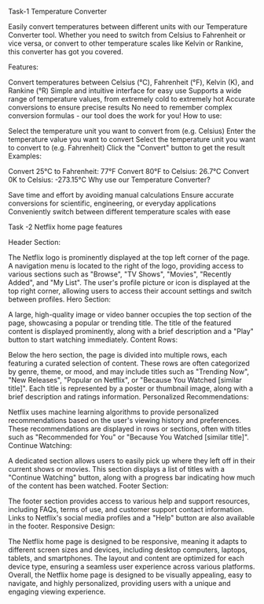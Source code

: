 Task-1 Temperature Converter

Easily convert temperatures between different units with our Temperature Converter tool. Whether you need to switch from Celsius to Fahrenheit or vice versa, or convert to other temperature scales like Kelvin or Rankine, this converter has got you covered.

Features:

Convert temperatures between Celsius (°C), Fahrenheit (°F), Kelvin (K), and Rankine (°R)
Simple and intuitive interface for easy use
Supports a wide range of temperature values, from extremely cold to extremely hot
Accurate conversions to ensure precise results
No need to remember complex conversion formulas - our tool does the work for you!
How to use:

Select the temperature unit you want to convert from (e.g. Celsius)
Enter the temperature value you want to convert
Select the temperature unit you want to convert to (e.g. Fahrenheit)
Click the "Convert" button to get the result
Examples:

Convert 25°C to Fahrenheit: 77°F
Convert 80°F to Celsius: 26.7°C
Convert 0K to Celsius: -273.15°C
Why use our Temperature Converter?

Save time and effort by avoiding manual calculations
Ensure accurate conversions for scientific, engineering, or everyday applications
Conveniently switch between different temperature scales with ease

Task -2 Netflix home page features

Header Section:

The Netflix logo is prominently displayed at the top left corner of the page.
A navigation menu is located to the right of the logo, providing access to various sections such as "Browse", "TV Shows", "Movies", "Recently Added", and "My List".
The user's profile picture or icon is displayed at the top right corner, allowing users to access their account settings and switch between profiles.
Hero Section:

A large, high-quality image or video banner occupies the top section of the page, showcasing a popular or trending title.
The title of the featured content is displayed prominently, along with a brief description and a "Play" button to start watching immediately.
Content Rows:

Below the hero section, the page is divided into multiple rows, each featuring a curated selection of content.
These rows are often categorized by genre, theme, or mood, and may include titles such as "Trending Now", "New Releases", "Popular on Netflix", or "Because You Watched [similar title]".
Each title is represented by a poster or thumbnail image, along with a brief description and ratings information.
Personalized Recommendations:

Netflix uses machine learning algorithms to provide personalized recommendations based on the user's viewing history and preferences.
These recommendations are displayed in rows or sections, often with titles such as "Recommended for You" or "Because You Watched [similar title]".
Continue Watching:

A dedicated section allows users to easily pick up where they left off in their current shows or movies.
This section displays a list of titles with a "Continue Watching" button, along with a progress bar indicating how much of the content has been watched.
Footer Section:

The footer section provides access to various help and support resources, including FAQs, terms of use, and customer support contact information.
Links to Netflix's social media profiles and a "Help" button are also available in the footer.
Responsive Design:

The Netflix home page is designed to be responsive, meaning it adapts to different screen sizes and devices, including desktop computers, laptops, tablets, and smartphones.
The layout and content are optimized for each device type, ensuring a seamless user experience across various platforms.
Overall, the Netflix home page is designed to be visually appealing, easy to navigate, and highly personalized, providing users with a unique and engaging viewing experience.
